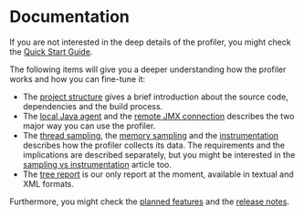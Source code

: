 # Documentation #

If you are not interested in the deep details of the profiler, you might check the [Quick Start Guide](QuickStartGuide.md).

The following items will give you a deeper understanding how the profiler works and how you can fine-tune it:
  * The [project structure](ProjectStructure.md) gives a brief introduction about the source code, dependencies and the build process.
  * The [local Java agent](LocalJavaAgent.md) and the [remote JMX connection](RemoteJmxConnection.md) describes the two major way you can use the profiler.
  * The [thread sampling](ThreadSampling.md), the [memory sampling](MemorySampling.md) and the [instrumentation](Instrumentation.md) describes how the profiler collects its data. The requirements and the implications are described separately, but you might be interested in the [sampling vs instrumentation](SamplingVsInstrumentation.md) article too.
  * The [tree report](TreeReport.md) is our only report at the moment, available in textual and XML formats.

Furthermore, you might check the [planned features](PlannedFeatures.md) and the [release notes](ReleaseNotes.md).